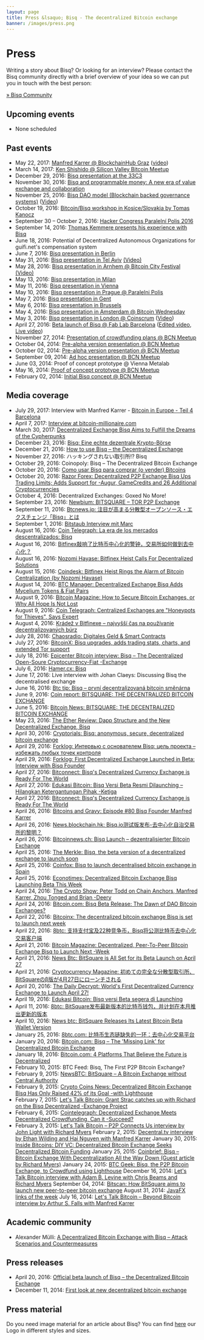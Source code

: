 ```yaml
---
layout: page
title: Press &lsaquo; Bisq - The decentralized Bitcoin exchange
banner: /images/press.png
---
```

# Press

Writing a story about Bisq? Or looking for an interview? Please contact the Bisq community directly with a brief overview of your idea so we can put you in touch with the best person:

[» Bisq Community][1]

## Upcoming events

 - None scheduled

## Past events

 - May 22, 2017: [Manfred Karrer @ BlockchainHub Graz][2] ([video][3])
 - March 14, 2017: [Ken Shishido @ Silicon Valley Bitcoin Meetup][4]
 - December 29, 2016: [Bisq presentation at the 33C3][5]
 - November 30, 2016: [Bisq and programmable money: A new era of value exchange and collaboration][6]
 - November 25, 2016: [Bisq DAO model (Blockchain backed governance systems)][7] ([Video][8])
 - October 19, 2016: [Bitcoin/Bisq workshop in Kosice/Slovakia by Tomas Kanocz][9]
 - September 30 – October 2, 2016: [Hacker Congress Paralelní Polis 2016][10]
 - September 14, 2016: [Thomas Kemmere presents his experience with Bisq][11]
 - June 18, 2016: Potential of Decentralized Autonomous Organizations for guifi.net's compensation system
 - June 7, 2016: [Bisq presentation in Berlin][13]
 - May 31, 2016: [Bisq presentation in Tel Aviv][14] [(Video)][15]
 - May 28, 2016: [Bisq presentation in Arnhem @ Bitcoin City Festival][16] [(Video)][17]
 - May 13, 2016: [Bisq presentation in Milan][18]
 - May 11, 2016: [Bisq presentation in Vienna][19]
 - May 10, 2016: [Bisq presentation in Prague @ ][20][Paralelni Polis][21]
 - May 7, 2016: [Bisq presentation in Gent][22]
 - May 6, 2016: [Bisq presentation in Brussels][23]
 - May 4, 2016: [Bisq presentation in Amsterdam @ Bitcoin Wednesday][24]
 - May 3, 2016: [Bisq presentation in London @ Coinscrum][25] ([Video][26])
 - April 27, 2016: [Beta launch of Bisq][27][ @ Fab Lab Barcelona][28] ([Edited video][29], [Live video][30])
 - November 27, 2014: [Presentation of crowdfunding plans @ BCN Meetup][31]
 - October 04, 2014: [Pre-alpha version presentation @ BCN Meetup][32]
 - October 02, 2014: [Pre-alpha version presentation @ BCN Meetup][33]
 - September 09, 2014: [Ad hoc presentation @ BCN Meetup][34]
 - June 03, 2014: Proof of concept prototype @ Vienna Metalab
 - May 16, 2014: [Proof of concept prototype @ BCN Meetup][36]
 - February 02, 2014: [Initial Bisq concept @ BCN Meetup][37]

## Media coverage

 - July 29, 2017: Interview with Manfred Karrer - [Bitcoin in Europe - Teil 4 Barcelona](https://youtu.be/lpm2tAQLEgc?t=482)
 - April 7, 2017: [Interview at bitcoin-millionaire.com][38]
 - March 30, 2017: [Decentralized Exchange Bisq Aims to Fulfill the Dreams of the Cypherpunks][39]
 - December 23, 2016: [Bisq: Eine echte dezentrale Krypto-Börse][40]
 - December 21, 2016: [How to use Bisq – the Decentralized Exchange][41]
 - November 27, 2016: ハッキングされない取引所!? Bisq
 - October 29, 2016: Coinopoly: Bisq – The Decentralized Bitcoin Exchange
 - October 20, 2016: [Como usar Bisq para comprar (o vender) Bitcoins ][44]
 - October 20, 2016: [Razor Forex: Decentralized P2P Exchange Bisq Ups Trading Limits; Adds Support for  -Augur, GameCredits and 26 Additional Cryptocurrencies][45]
 - October 4, 2016: Decentralized Exchanges: Goxed No More!
 - September 23, 2016: [Newbium: BITSQUARE – TOR P2P Exchange][47]
 - September 11, 2016: [Btcnews.jp: 注目が高まる分散型オープンソース・エクスチェンジ「Bisq」とは][48]
 - September 1, 2016: [Bitstaub Interview mit Marc][49]
 - August 16, 2016: [Coin Telegraph: La era de los mercados descentralizados: Bisq][50]
 - August 16, 2016: [Bitfinex敲响了比特币中心化的警钟，交易所如何做到去中心化？][51]
 - August 16, 2016: [Nozomi Hayase: Bitfinex Heist Calls For Decentralized Solutions][52]
 - August 15, 2016: [Coindesk: Bitfinex Heist Rings the Alarm of Bitcoin Centralization (by Nozomi Hayase)][53]
 - August 14, 2016: [BTC Manager: Decentralized Exchange Bisq Adds Mycelium Tokens & Fiat Pairs][54]
 - August 9, 2016: [Bitcoin Magazine: How to Secure Bitcoin Exchanges, or Why All Hope Is Not Lost][55]
 - August 9, 2016: [Coin Telegraph: Centralized Exchanges are "Honeypots for Thieves", Says Expert][56]
 - August 4, 2016: [Krádež v Bitfinexe – najvyšší čas na používanie decentralizovaných búrz][57]
 - July 28, 2016: [Chaosradio: Digitales Geld & Smart Contracts][58]
 - July 27, 2016: [BitcoinX: Bisq upgrades, adds trading stats, charts, and extended Tor support][59]
 - July 18, 2016: [Epicenter Bitcoin interview: Bisq – The Decentralized Open-Soure Cryptocurrency-Fiat  -Exchange][60]
 - July 6, 2016: [Hamer.cx: Bisq][61]
 - June 17, 2016: Live interview with Johan Claeys: Discussing Bisq the decentralised exchange
 - June 16, 2016: [Btc tip: Bisq – první decentralizovaná bitcoin směnárna][63]
 - June 9, 2016: [Coin report: BITSQUARE: THE DECENTRALIZED BITCOIN EXCHANGE][64]
 - June 5, 2016: [Bitcoin News: BITSQUARE: THE DECENTRALIZED BITCOIN EXCHANGE][65]
 - May 23, 2016: [The Ether Review: Dapp Structure and the New Decentralized Exchange, Bisq][66]
 - April 30, 2016: [Cryptorials: Bisq: anonymous, secure, decentralized bitcoin exchange][67]
 - April 29, 2016: [Forklog: Интервью с основателем Bisq: цель проекта – избежать любых точек контроля][68]
 - April 29, 2016: [Forklog: First Decentralized Exchange Launched in Beta: Interview with Bisq Founder][69]
 - April 27, 2016: [Bitconnect: Bisq's Decentralized Currency Exchange is Ready For The World][70]
 - April 27, 2016: [Edukasi Bitcoin: Bisq Versi Beta Resmi Dilaunching – Hilangkan Ketergantungan Pihak  -Ketiga][71]
 - April 27, 2016: [Bitconnect: Bisq's Decentralized Currency Exchange is Ready For The World][70]
 - April 26, 2016: [Bitcoins and Gravy: Episode #80 Bisq Founder Manfred Karrer][72]
 - April 26, 2016: [News.blockchain.hk: Bisq.io测试版发布-去中心化自治交易所的黎明？][73]
 - April 26, 2016: [Bitcoinnews.ch: Bisq Launch – dezentralisierter Bitcoin Exchange][74]
 - April 25, 2016: [The Merkle: Bisq, the beta version of a decentralized exchange to launch soon][75]
 - April 25, 2016: [Coinfox: Bisq to launch decentralised bitcoin exchange in Spain][76]
 - April 25, 2016: [Econotimes: Decentralized Bitcoin Exchange Bisq Launching Beta This Week ][77]
 - April 24, 2016: [The Crypto Show: Peter Todd on Chain Anchors, Manfred Karrer, Zhou Tonged and Brian  -Deery][78]
 - April 24, 2016: [Bitcoin.com: Bisq Beta Release: The Dawn of DAO Bitcoin Exchanges?][79]
 - April 22, 2016: [Bitcoinx: The decentralized bitcoin exchange Bisq is set to launch next week][80]
 - April 22, 2016: [8btc: 支持支付宝及22种竞争币，Bisq将公测比特币去中心化交易客户端][81]
 - April 21, 2016: [Bitcoin Magazine: Decentralized, Peer-To-Peer Bitcoin Exchange Bisq to Launch Next  -Week][82]
 - April 21, 2016: [News Btc: BitSquare is All Set for its Beta Launch on April 27][83]
 - April 21, 2016: [Cryptocurrency Magazine: 初めての完全な分散型取引所、BitSquareのβ版が4月27日にローンチされる][84]
 - April 20, 2016: [The Daily Decrypt: World's First Decentralized Currency Exchange to Launch April 27!][85]
 - April 19, 2016: [Edukasi Bitcoin: Bisq versi Beta segera di Launching][86]
 - April 11, 2016: [8btc: BitSquare发布最新版本的比特币钱包，并计划在本月推出更新的版本][87]
 - April 10, 2016: [News btc: BitSquare Releases Its Latest Bitcoin Beta Wallet Version][88]
 - January 25, 2016: [8btc.com: 比特币生态链缺失的一环：去中心化交易平台][89]
 - January 20, 2016: [Bitcoin.com: Bisq – The 'Missing Link' for Decentralized Bitcoin Exchange][90]
 - January 18, 2016: [Bitcoin.com: 4 Platforms That Believe the Future is Decentralized][91]
 - February 10, 2015: BTC Feed: Bisq, The First P2P Bitcoin Exchange?
 - February 9, 2015: [NewsBTC: BitSquare – A Bitcoin Exchange without Central Authority][93]
 - February 9, 2015: [Crypto Coins News: Decentralized Bitcoin Exchange Bisq Has Only Raised 42% of its Goal  -with Lighthouse][94]
 - February 7, 2015: [Let's Talk Bitcoin: Grant Strac catches up with Richard on the Bisq Decentralized  -Exchange Project][95]
 - February 6, 2015: [Cointelegraph: Decentralized Exchange Meets Decentralized Crowdfunding, Can it  -Succeed?][96]
 - February 3, 2015: [Let's Talk Bitcoin – P2P Connects Us interview by John Light with Richard Myers][97]
 February 2, 2015: [Decentral.tv interview by Ethan Wilding and Hai Nguyen with Manfred Karrer][98]
 January 30, 2015: [Inside Bitcoins: DIY VC: Decentralized Bitcoin Exchange Seeks Decentralized Bitcoin Funding][99]
 January 25, 2015: [Coinbrief: Bisq – Bitcoin Exchange With Decentralization All the Way Down (Guest article by Richard Myers)][100]
 January 24, 2015: [BTC Geek: Bisq, the P2P Bitcoin Exchange, to Crowdfund using Lighthouse][101]
 December 16, 2014: [Let's Talk Bitcoin interview with Adam B. Levine with Chris Beams and Richard Myers][102]
 September 04, 2014: [Bitscan: How BitSquare aims to launch new peer-to-peer bitcoin exchange][103]
 August 31, 2014: [JavaFX links of the week][104]
 July 16, 2014: [Let's Talk Bitcoin – Beyond Bitcoin interview by Arthur S. Falls with Manfred Karrer][105]

## Academic community

 - Alexander Mülli: [A Decentralized Bitcoin Exchange with Bisq – Attack Scenarios and Countermeasures](http://www.merlin.uzh.ch/publication/show/12423)

## Press releases

 - April 20, 2016: [Official beta launch of Bisq – the Decentralized Bitcoin Exchange](/press-material/press_releases/Bitsquare_Beta_Launch.pdf)
 - December 11, 2014: [First look at new decentralized bitcoin exchange](/press-material/press_releases/bitsquare-release-v0.1.pdf)

## Press material

Do you need image material for an article about Bisq? You can find [here][106] our Logo in different styles and sizes.

[1]: https://bisq.network/community/
[2]: https://www.meetup.com/de-DE/BlockchainHub-Graz/events/239672640/
[3]: https://www.youtube.com/watch?v=6XFwBC-KAXE
[4]: https://www.meetup.com/de-DE/Silicon-Valley-Bitcoin-Users/events/233079545/?eventId=233079545
[5]: https://twitter.com/emzy/status/814479307254988800
[6]: https://www.meetup.com/de-DE/Barcelona-Free-Software/events/235490000/?eventId=235490000
[7]: https://www.meetup.com/de-DE/bitcoin-barcelona/events/235437949/
[8]: https://www.youtube.com/watch?v=6O01jMcIMOQ
[9]: mailto:tomas.kanocz%40cnl.sk
[10]: http://hcpp.cz/
[11]: http://www.meetup.com/de-DE/Bitcoin-The-Hague/events/232260101/
[13]: http://www.meetup.com/de-DE/Blockchain-Meetup-Berlin/events/230221859/?eventId=230221859
[14]: http://www.meetup.com/bitcoin-il/events/231011433/
[15]: https://www.youtube.com/watch?v=UQLUEurfHjY
[16]: http://www.arnhembitcoinstad.nl/
[17]: https://www.youtube.com/watch?v=1nmliqOxysU
[18]: http://www.meetup.com/bitcoinmilano/
[19]: http://www.meetup.com/Bitcoin-Austria/events/230245507/
[20]: http://www.meetup.com/de-DE/Bitcoin-meetup-Paralelni-Polis/events/230800440/?eventId=230800440
[21]: https://www.paralelnipolis.cz/
[22]: http://www.meetup.com/P2P-Gent/events/230417049
[23]: http://www.meetup.com/de-DE/Bitcoin-Brussels/events/230723225/?eventId=230723225
[24]: http://www.bitcoinwednesday.com/profile-manfred-karrer/
[25]: http://www.meetup.com/de-DE/coinscrum/events/229960247/
[26]: http://www.coinscrum.com/2016/05/05/members-club-ep007-manfred-karrer/
[27]: http://www.meetup.com/de-DE/bitcoin-barcelona/events/230228028
[28]: http://iaac.net/spring-lecture-series-2016-manfred-karrer
[29]: https://vimeo.com/174312139/0c97bc0576
[30]: https://www.youtube.com/watch?v=ZPb75akTyro
[31]: http://www.meetup.com/bitcoin-barcelona/events/218819212/
[32]: http://www.meetup.com/bitcoin-barcelona/events/211156922/
[33]: http://www.meetup.com/bitcoin-barcelona/events/208734292/
[34]: http://www.meetup.com/bitcoin-barcelona/events/203215982/
[36]: http://www.meetup.com/bitcoin-barcelona/events/177734352/
[37]: http://www.meetup.com/bitcoin-barcelona/events/165511282/
[38]: https://www.bitcoin-millionaire.com/business-bitsquare/
[39]: https://news.bitcoin.com/bitsquare-aims-fulfill-dreams-cypherpunks/
[40]: https://www.btc-echo.de/bitsquare-eine-echte-dezentrale-krypto-boerse/
[41]: https://www.cryptocompare.com/exchanges/guides/how-to-use-bitsquare
[44]: http://www.criptopedia.com/como-usar-bitsquare-para-comprar-o-vender-bitcoins/
[45]: http://www.razor-forex.com/2016/10/decentralized-p2p-exchange-bitsquare.html
[47]: https://coins.newbium.com/post/1976-bitsquare-tor-p2p-exchange
[48]: http://btcnews.jp/bitsquare-decentralized-exchange-what-is/
[49]: http://bitstaub.diskordia.org/?podcast=bs024-bitsquare
[50]: https://cointelegraph.es/news/la-era-de-los-mercados-descentralizados-bitsquare
[51]: http://www.8btc.com/bitfinex-bitcoin-alarm-centralization
[52]: https://medium.com/@nozomimagine/bitfinex-heist-calls-for-decentralized-solutions-e3e9a4a61b55#.a54zytwga
[53]: http://www.coindesk.com/bitfinex-bitcoin-alarm-centralization/
[54]: https://btcmanager.com/news/decentralized-exchange-bitsquare-adds-mycelium-tokens-fiat-pairs/
[55]: https://bitcoinmagazine.com/articles/how-to-secure-bitcoin-exchanges-or-why-all-hope-is-not-lost-1470764032
[56]: https://cointelegraph.com/news/centralized-exchanges-are-honeypots-for-thieves-says-expert
[57]: http://www.bitcoinpit.net/?p=20805
[58]: http://chaosradio.ccc.de/cr225.html
[59]: http://bitcoinx.io/news/articles/bitsquare-upgrades-adds-trading-stats-charts-and-extended-tor-support/
[60]: https://letstalkbitcoin.com/blog/post/eb140-manfred-kareer-bitsquare-the-decentralized-open-soure-cryptocurrency-fiat-exchange
[61]: http://www.hamer.cx/bitsquare-io/
[63]: http://btctip.cz/bitsquare-prvni-decentralizovana-bitcoin-smenarna/
[64]: https://coinreport.net/guest-post-bitsquare-the-decentralized-bitcoin-exchange/
[65]: https://www.bitcoinnews.ch/4140/bitsquare-the-decentralized-bitcoin-exchange/
[66]: https://letstalkbitcoin.com/blog/post/the-ether-review-28-dapp-structure-and-the-new-decentralized-exchange-bitsquare
[67]: http://cryptorials.io/bitsquare-anonymous-secure-decentralized-bitcoin-exchange/
[68]: http://forklog.com/intervyu-s-osnovatelem-bitsquare-tsel-proekta-izbezhat-lyubyh-tochek-kontrolya/
[69]: http://forklog.net/first-decentralized-exchange-launched-in-beta-interview-with-bitsquare-founder/
[70]: https://bitconnect.co/bitcoin-news/131/bitsquares-decentralized-currency-exchange-is-ready-for-the-world/
[71]: http://edukasibitcoin.com/bitsquare-versi-beta-resmi-dilaunching/
[72]: https://letstalkbitcoin.com/blog/post/episode-80-bitsquare-founder-manfred-karrer
[73]: http://news.blockchain.hk/bitsquare-beta-dawn-dao-exchanges/
[74]: https://www.bitcoinnews.ch/3861/bitsquare-dezentralisierter-bitcoin-exchange/
[75]: http://themerkle.com/bitsquare-the-beta-version-of-a-decentralized-exchange-to-launch-soon/
[76]: http://www.coinfox.info/news/5379-bitsquare-zapustit-pervuyu-detsentralizovannuyu-bitkoin-birzhu-2
[77]: http://www.econotimes.com/Decentralized-Bitcoin-Exchange-Bisq-Launching-Beta-This-Week-199759
[78]: https://letstalkbitcoin.com/blog/post/the-crypto-show-with-peter-todd-manfred-karrer-zhou-tonged-and-brian-deery
[79]: https://news.bitcoin.com/bitsquare-beta-dawn-dao-exchanges/
[80]: http://bitcoinx.io/news/articles/the-decentralized-bitcoin-exchange-bitsquare-is-set-to-launch-next-week/
[81]: http://www.8btc.com/bitsquare-decentralized-bitcoin-fiat-exchange
[82]: https://bitcoinmagazine.com/articles/decentralized-peer-to-peer-bitcoin-exchange-bitsquare-to-launch-next-week-1461260120
[83]: http://www.newsbtc.com/2016/04/20/bitsquare-april-27-beta-launch/
[84]: http://cryptocurrencymagazine.com/distributed-exchange-bitsquare-beta/
[85]: https://www.youtube.com/watch?v=Torsqmubq68
[86]: http://edukasibitcoin.com/bitsquare-versi-beta-segera-di-launching/
[87]: http://www.8btc.com/bitsquare-newest-bitcoin-wallet
[88]: http://www.newsbtc.com/2016/04/10/bitsquare-wallet-beta-version/
[89]: http://www.8btc.com/decentralized-bitsquare
[90]: https://news.bitcoin.com/bitsquare-missing-link-decentralized-bitcoin-exchange/
[91]: https://news.bitcoin.com/4-platforms-believe-future-decentralized/
[93]: http://newsbtc.com/2015/02/09/bitsquare-bitcoin-exchange-without-central-authority/
[94]: https://www.cryptocoinsnews.com/decentralized-bitcoin-exchange-bitsquare-raised-42-goal-lighthouse/
[95]: https://letstalkbitcoin.com/blog/post/lets-talk-bitcoin-185-greece-and-the-joint-bank-account
[96]: http://cointelegraph.com/news/113444/decentralized-exchange-meets-decentralized-crowdfunding-can-it-succeed
[97]: https://letstalkbitcoin.com/blog/post/p2p-connects-us-episode-10-richard-myers
[98]: http://decentral.tv/
[99]: http://insidebitcoins.com/news/diy-vc-decentralized-bitcoin-exchange-seeks-decentralized-bitcoin-funding
[100]: http://coinbrief.net/bitsquare-decentralized-bitcoin-exchange/
[101]: http://btcgeek.com/bitsquare-p2p-bitcoin-exchange-crowdfund-using-lighthouse/
[102]: http://letstalkbitcoin.com/blog/post/lets-talk-bitcoin-170-building-a-better-exchange
[103]: https://bitscan.com/articles/bitsquare-plans-to-launch-new-peer-to-peer-bitcoin-exchange#sthash.PQxuMDuA
[104]: http://fxexperience.com/2014/08/javafx-links-of-the-week-september-1/
[105]: http://letstalkbitcoin.com/blog/post/beyond-bitcoin-9-a-new-breed-of-exchange
[106]: /press-material/logos/
